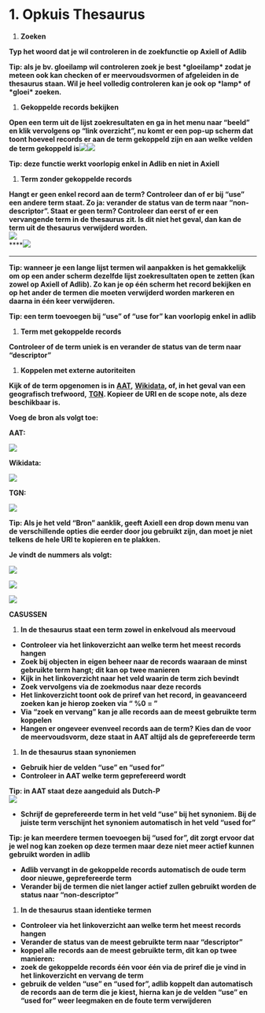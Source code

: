 # 1. Opkuis Thesaurus



1. **Zoeken** 

**Typ het woord dat je wil controleren in de zoekfunctie op Axiell of Adlib** 

**Tip: als je bv. gloeilamp wil controleren zoek je best \*gloeilamp\* zodat je meteen ook kan checken of er meervoudsvormen of afgeleiden in de thesaurus staan. Wil je heel volledig controleren kan je ook op \*lamp\* of \*gloei\* zoeken.**  


1. **Gekoppelde records bekijken**

**Open een term uit de lijst zoekresultaten en ga in het menu naar “beeld” en klik vervolgens op “link overzicht”, nu komt er een pop-up scherm dat toont hoeveel records er aan de term gekoppeld zijn en aan welke velden de term gekoppeld is**![](https://lh3.googleusercontent.com/tptb_W_Gt9xW_r3vfinZBAvJ6vkf8EAcbWlZYwUl3AWXXLx1iP9nSa0keCx9hBI1cX7hQGyFp5SJJgIbFveN-f-OZCochLp-WIhY_ECBKpy2TkH9cmQS5J-V2GfL2sL_2YVDYv4)![](https://lh3.googleusercontent.com/Kkk_raSdfe2ccBowIDKl2HTVjWprhp0kc4JZCA0vx5Lsy9hJhtKTqx04w8yYbmZqii9Yxa_VB3ZTwk4u0lgDCZj3HJ1fecUSAG864kRQiBSFbQCO-29wfxSmdZ3FyCSrr6EKzt4)

**Tip: deze functie werkt voorlopig enkel in Adlib en niet in Axiell**  


1. **Term zonder gekoppelde records**

**Hangt er geen enkel record aan de term? Controleer dan of er bij “use” een andere term staat. Zo ja: verander de status van de term naar “non-descriptor”. Staat er geen term? Controleer dan eerst of er een vervangende term in de thesaurus zit. Is dit niet het geval, dan kan de term uit de thesaurus verwijderd worden.**  
![](https://lh4.googleusercontent.com/bWmg0dG1YY1RDBahjmcCv1Yh_3RH68AqRpggml4t3DDz-cP4ziS8off2vsR5dpeUbC6y_lTl6Ebp0kFEi4_95UDD0-5NLVoPravZjzam8WuAFFpO7V1UYAXVb54x-gkH-q5oHgE)  
****![](https://lh6.googleusercontent.com/Cr9aqzVRg0FypGvUgwov3XxzgbmU-UucpNmP9dnKh8Lda_O0UDkmWAjjDlQsBwfsWYK4PUyaVUgIHVBSwNiBNnC5aQtlGHKT4XJUumSzyObdSJZDFRUWBY6yXDm28CRxTNK5BP4)  
  
  
  
  
  
  
****

**Tip: wanneer je een lange lijst termen wil aanpakken is het gemakkelijk om op een ander scherm dezelfde lijst zoekresultaten open te zetten \(kan zowel op Axiell of Adlib\). Zo kan je op één scherm het record bekijken en op het ander de termen die moeten verwijderd worden markeren en daarna in één keer verwijderen.** 

**Tip: een term toevoegen bij “use” of “use for” kan voorlopig enkel in adlib**

1. **Term met gekoppelde records** 

**Controleer of de term uniek is en verander de status van de term naar “descriptor”**

1. **Koppelen met externe autoriteiten**  

**Kijk of de term opgenomen is in** [**AAT**](https://www.getty.edu/research/tools/vocabularies/aat/)**,** [**Wikidata**](https://www.wikidata.org/wiki/Wikidata:Main_Page)**, of, in het geval van een geografisch trefwoord,** [**TGN**](https://www.getty.edu/research/tools/vocabularies/tgn/)**. Kopieer de URI en de scope note, als deze beschikbaar is.** 

**Voeg de bron als volgt toe:**

**AAT:** 

![](https://lh5.googleusercontent.com/4PK5ZWCZfc0xcUFArr4jJTQ2nKMs0jBXdPAKezGOj3OWmShCmNHdJzVamkTjAqo6Rqx7ZvSW8S3Qsbt6MlZX1Jv3Wqsl-hTK3nySH8vMRs-1xguOIsDotb_X6_Y1TkFkmcCPZpA)

**Wikidata:**

![](https://lh5.googleusercontent.com/WuKS6hwNisXQZFILBybcfg5bE3zyi8nBSkMxRqBoQoZPVhMZjOjtaOcY_C5zOoGgJ72uM5hqMSrDyE73c8j1uEAMN9z4_WeCWfbBrYTZm615kLo0PYZSTt3V9ia3YtslJBN6MK4)

**TGN:** 

![](https://lh5.googleusercontent.com/X47Xk2oEDY8b7Of0Zio6k6z1GEP8HPAFd3D22OpT4ZkngkqsEFNKiEoMNvXHzhvE00DI6bdcIvcoO2qd1vZV0Zztx_xwLttuOE53xSEq6YBMZUIuuVin-oEsFA4A8IlhfoFFQFQ)

**Tip: Als je het veld “Bron” aanklik, geeft Axiell een drop down menu van de verschillende opties die eerder door jou gebruikt zijn, dan moet je niet telkens de hele URI te kopieren en te plakken.** 

**Je vindt de nummers als volgt:** 

![](https://lh5.googleusercontent.com/8bqSNIh813QBwn51Owle6xQ-ZBz9GRsOI8Wu_uBCG0Qc4V-U8KZbY-FIauFw9zmHoPeOjsK9BAYNdhS3k2_fhzusHwWrj6DcJYNEB7kGxSFjLIrmqMYWCQlui-9RhZmkVUrKWvg)

![](https://lh3.googleusercontent.com/hlyUgFUtDyb8sWn212smcqHHSOhLMGqapa_rpygAGd2whXnjmn3uxnyi-MF9aD5M2sRyX3Ift3WAgN2-VYV_esuH8tLnQM63rkAkACcCwrhj8OxgddqEV3OvTF8nov-655KPmLM)

![](https://lh6.googleusercontent.com/sBfMOymxVtCPAyF9S3xNmH9FB1swn7zkAIMSaZlEIqYy8VfZlfJihB-MroDi1duRC5jY9f4BPaZ9bFfo8TPKaY6QCS-FflQSOi72ur7eYHNx_UoMz5mMHNICPrrQcFHfOS5lrf0)

**CASUSSEN** 

1. **In de thesaurus staat een term zowel in enkelvoud als meervoud** 

* **Controleer via het linkoverzicht aan welke term het meest records hangen** 
* **Zoek bij objecten in eigen beheer naar de records waaraan de minst gebruikte term hangt; dit kan op twee manieren**
* **Kijk in het linkoverzicht naar het veld waarin de term zich bevindt** 
* **Zoek vervolgens via de zoekmodus naar deze records** 
* **Het linkoverzicht toont ook de priref van het record, in geavanceerd zoeken kan je hierop zoeken via “ %0 = ”** 
* **Via “zoek en vervang” kan je alle records aan de meest gebruikte term koppelen**
* **Hangen er ongeveer evenveel records aan de term? Kies dan de voor de meervoudsvorm, deze staat in AAT altijd als de geprefereerde term** 

1. **In de thesaurus staan synoniemen** 

* **Gebruik hier de velden “use” en “used for”**
* **Controleer in AAT welke term geprefereerd wordt** 

**Tip: in AAT staat deze aangeduid als Dutch-P**   
![](https://lh5.googleusercontent.com/8bqSNIh813QBwn51Owle6xQ-ZBz9GRsOI8Wu_uBCG0Qc4V-U8KZbY-FIauFw9zmHoPeOjsK9BAYNdhS3k2_fhzusHwWrj6DcJYNEB7kGxSFjLIrmqMYWCQlui-9RhZmkVUrKWvg)

* **Schrijf de geprefereerde term in het veld “use” bij het synoniem. Bij de juiste term verschijnt het synoniem automatisch in het veld “used for”**  

**Tip: je kan meerdere termen toevoegen bij “used for”, dit zorgt ervoor dat je wel nog kan zoeken op deze termen maar deze niet meer actief kunnen gebruikt worden in adlib**

* **Adlib vervangt in de gekoppelde records automatisch de oude term door nieuwe, geprefereerde term**
* **Verander bij de termen die niet langer actief zullen gebruikt worden de status naar “non-descriptor”**

1. **In de thesaurus staan identieke termen**

* **Controleer via het linkoverzicht aan welke term het meest records hangen** 
* **Verander de status van de meest gebruikte term naar “descriptor”** 
* **koppel alle records aan de meest gebruikte term, dit kan op twee manieren:**
* **zoek de gekoppelde records één voor één via de priref die je vind in het linkoverzicht en vervang de term**
* **gebruik de velden “use” en “used for”, adlib koppelt dan automatisch de records aan de term die je kiest, hierna kan je de velden “use” en “used for” weer leegmaken en de foute term verwijderen**

